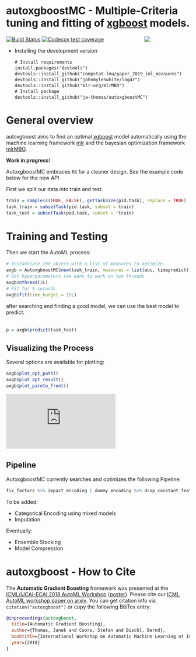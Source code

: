 # autoxgboostMC - Multiple-Criteria tuning and fitting of [xgboost](https://github.com/dmlc/xgboost) models.

<img align="right" src="https://raw.githubusercontent.com/ja-thomas/autoxgboost/master/man/figures/hexagon.svg?sanitize=true" width="125px">


[![Build Status](https://travis-ci.org/pfistfl/autoxgboostMC.svg?branch=master)](https://travis-ci.org/pfistfl/autoxgboostMC)
[![Codecov test coverage](https://codecov.io/gh/pfistfl/autoxgboostMC/branch/master/graph/badge.svg)](https://codecov.io/gh/pfistfl/autoxgboostMC?branch=master)


* Installing the development version

    ```splus
    # Install requirements
    install.packages("devtools")
    devtools::install_github("compstat-lmu/paper_2019_iml_measures")
    devtools::install_github("johnmyleswhite/log4r")
    devtools::install_github("mlr-org/mlrMBO")
    # Install package
    devtools::install_github("ja-thomas/autoxgboostMC")
    ```

# General overview

autoxgboost aims to find an optimal [xgboost](https://github.com/dmlc/xgboost) model automatically using the machine learning framework [mlr](https://github.com/mlr-org/mlr)
and the bayesian optimization framework [mlrMBO](https://github.com/mlr-org/mlrMBO).

**Work in progress**!

AutoxgboostMC embraces `R6` for a cleaner design.
See the example code below for the new *API*.


First we split our data into train and test.
```r
train = sample(c(TRUE, FALSE), getTaskSize(pid.task), replace = TRUE)
task_train = subsetTask(pid.task, subset = train)
task_test = subsetTask(pid.task, subset = !train)
```

# Training and Testing
Then we start the AutoML process:

```r
# Instantiate the object with a list of measures to optimize.
axgb = AutoxgboostMC$new(task_train, measures = list(auc, timepredict))
# Set hyperparameters (we want to work on two threads
axgb$nthread(2L)
# Fit for 5 seconds
axgb$fit(time_budget = 15L)
```
after searching and finding a good model, we can use the best model to predict.

```r

p = axgb$predict(task_test)
```

## Visualizing the Process

Several options are available for plotting:
```r
axgb$plot_opt_path()
axgb$plot_opt_result()
axgb$plot_pareto_front()
```
![Result of an AutoxgboostMC run](https://github.com/pfistfl/autoxgboostMC/blob/master/inst/result_plot.pdf)

## Pipeline

AutoxgboostMC currently searches and optimizes the following Pipeline:

```r
fix_factors %>% impact_encoding | dummy encoding %>% drop_constant_feats %>% learner %>% tune_threshold
```

To be added:
- Categorical Encoding using mixed models
- Imputation

Eventually:
- Ensemble Stacking
- Model Compression

# autoxgboost - How to Cite

The **Automatic Gradient Boosting** framework was presented at the [ICML/IJCAI-ECAI 2018 AutoML Workshop](https://sites.google.com/site/automl2018icml/accepted-papers) ([poster](poster_2018.pdf)).
Please cite our [ICML AutoML workshop paper on arxiv](https://arxiv.org/abs/1807.03873v2).
You can get citation info via `citation("autoxgboost")` or copy the following BibTex entry:

```bibtex
@inproceedings{autoxgboost,
  title={Automatic Gradient Boosting},
  author={Thomas, Janek and Coors, Stefan and Bischl, Bernd},
  booktitle={International Workshop on Automatic Machine Learning at ICML},
  year={2018}
}
```
